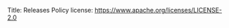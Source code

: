 Title: Releases Policy
license: https://www.apache.org/licenses/LICENSE-2.0

<script type="text/javascript">
if(window.location.hostname == 'www.apache.org' || window.location.hostname == 'www.staging.apache.org')  {
   location.href = "/legal/release-policy.html" + (location.hash||"");
}
</script>
